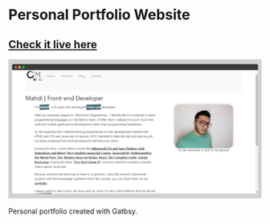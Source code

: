 # Personal Portfolio Website

## [Check it live here](https://codethg.netlify.app/)

![Thumbnail](thumbnail.png)

Personal portfolio created with Gatbsy.